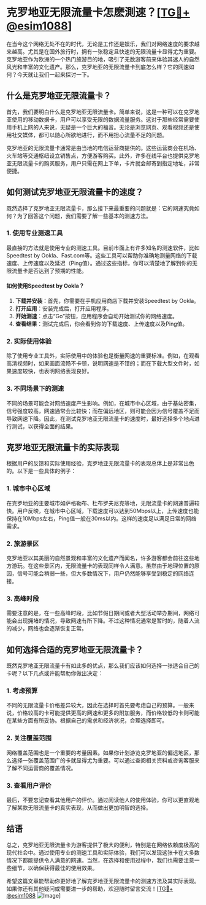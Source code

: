 # 克罗地亚无限流量卡怎麽測速？[[TG💪+ @esim1088](https://t.me/s/esim1088)]

在当今这个网络无处不在的时代，无论是工作还是娱乐，我们对网络速度的要求越来越高。尤其是在国外旅行时，拥有一张稳定且快速的无限流量卡显得尤为重要。克罗地亚作为欧洲的一个热门旅游目的地，吸引了无数游客前来体验其迷人的自然风光和丰富的文化遗产。那么，克罗地亚的无限流量卡到底怎么样？它的网速如何？今天就让我们一起来探讨一下。

## 什么是克罗地亚无限流量卡？

首先，我们要明白什么是克罗地亚无限流量卡。简单来说，这是一种可以在克罗地亚使用的移动数据卡，用户可以享受无限的数据流量服务。这对于那些经常需要使用手机上网的人来说，无疑是一个巨大的福音。无论是浏览网页、观看视频还是使用社交媒体，都可以随心所欲地进行，而不用担心流量不足的问题。

克罗地亚的无限流量卡通常是由当地的电信运营商提供的。这些运营商会在机场、火车站等交通枢纽设立销售点，方便游客购买。此外，许多在线平台也提供克罗地亚无限流量卡的购买服务，用户只需在网上下单，卡片就会邮寄到指定地址，非常便捷。

## 如何测试克罗地亚无限流量卡的速度？

既然选择了克罗地亚无限流量卡，那么接下来最重要的问题就是：它的网速究竟如何？为了回答这个问题，我们需要了解一些基本的测速方法。

### 1. 使用专业测速工具

最直接的方法就是使用专业的测速工具。目前市面上有许多知名的测速软件，比如Speedtest by Ookla、Fast.com等。这些工具可以帮助你准确地测量网络的下载速度、上传速度以及延迟（Ping值）。通过这些指标，你可以清楚地了解到你的无限流量卡是否达到了预期的性能。

#### 如何使用Speedtest by Ookla？

1. **下载并安装**：首先，你需要在手机应用商店下载并安装Speedtest by Ookla。
2. **打开应用**：安装完成后，打开应用程序。
3. **开始测速**：点击“Go”按钮，应用程序会自动开始测试你的网络速度。
4. **查看结果**：测试完成后，你会看到你的下载速度、上传速度以及Ping值。

### 2. 实际使用体验

除了使用专业工具外，实际使用中的体验也是衡量网速的重要标准。例如，在观看高清视频时，如果画面流畅不卡顿，说明网速是不错的；而在下载大型文件时，如果速度较快，也表明网络表现良好。

### 3. 不同场景下的测速

不同的场景可能会对网络速度产生影响。例如，在城市中心区域，由于基站密集，信号强度较高，网速通常会比较快；而在偏远地区，则可能会因为信号覆盖不足而导致网速下降。因此，在测试克罗地亚无限流量卡的速度时，最好选择多个地点进行测试，以获得全面的结果。

## 克罗地亚无限流量卡的实际表现

根据用户的反馈和实际使用经验，克罗地亚无限流量卡的表现总体上是非常出色的。以下是一些具体的例子：

### 1. 城市中心区域

在克罗地亚的主要城市如萨格勒布、杜布罗夫尼克等地，无限流量卡的网速普遍较快。用户反映，在城市中心区域，下载速度可以达到50Mbps以上，上传速度也能保持在10Mbps左右，Ping值一般在30ms以内。这样的速度足以满足日常的网络需求。

### 2. 旅游景区

克罗地亚以其美丽的自然景观和丰富的文化遗产而闻名，许多游客都会前往这些地方游玩。在这些景区内，无限流量卡的表现同样令人满意。虽然由于地理位置的原因，信号可能会稍弱一些，但大多数情况下，用户仍然能够享受到稳定的网络连接。

### 3. 高峰时段

需要注意的是，在一些高峰时段，比如节假日期间或者大型活动举办期间，网络可能会出现拥堵的情况，导致网速有所下降。不过这种情况通常是暂时的，随着人流的减少，网络也会逐渐恢复正常。

## 如何选择合适的克罗地亚无限流量卡？

既然克罗地亚无限流量卡有如此多的优点，那么我们应该如何选择一张适合自己的卡呢？以下几点或许能帮助你做出决定：

### 1. 考虑预算

不同的无限流量卡价格差异较大，因此在选择时首先要考虑自己的预算。一般来说，价格较高的卡可能提供更高的网速和更多的附加服务，而价格较低的卡则可能在某些方面有所妥协。根据自己的需求和经济状况，合理选择即可。

### 2. 关注覆盖范围

网络覆盖范围也是一个重要的考量因素。如果你计划游览克罗地亚的偏远地区，那么选择一张覆盖范围广的卡就显得尤为重要。可以通过查阅相关资料或咨询客服来了解不同运营商的覆盖情况。

### 3. 查看用户评价

最后，不要忘记查看其他用户的评价。通过阅读他人的使用体验，你可以更直观地了解某款无限流量卡的真实表现，从而做出更加明智的选择。

## 结语

总之，克罗地亚无限流量卡为游客提供了极大的便利，特别是在网络依赖度极高的现代社会中。通过使用专业的测速工具和实际体验，我们可以发现这张卡在大多数情况下都能提供令人满意的网速。当然，在选择和使用过程中，我们也需要注意一些细节，以确保获得最佳的使用效果。

希望这篇文章能帮助你更好地了解克罗地亚无限流量卡的测速方法及其实际表现。如果你还有其他疑问或需要进一步的帮助，欢迎随时留言交流！[[TG💪+ @esim1088](https://t.me/s/esim1088) ![Image](https://i.postimg.cc/4NQfJmqS/Snipaste-2025-05-13-00-14-12.png)]